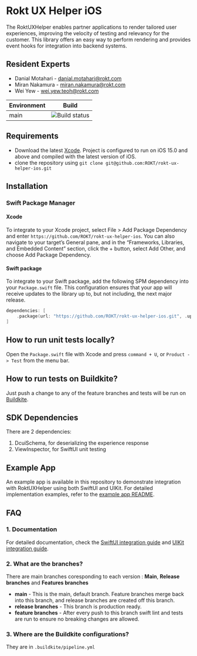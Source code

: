 # Rokt UX Helper iOS

The RoktUXHelper enables partner applications to render tailored user experiences, improving the velocity of testing and relevancy for the customer. This library offers an easy way to perform rendering and provides event hooks for integration into backend systems.

## Resident Experts

- Danial Motahari - danial.motahari@rokt.com
- Miran Nakamura - miran.nakamura@rokt.com
- Wei Yew - wei.yew.teoh@rokt.com

| Environment | Build                                                                                               |
| ----------- | --------------------------------------------------------------------------------------------------- |
| main        | ![Build status](https://badge.buildkite.com/3f45fe74f9be5dd74b831ade1af362b4c2afe4b61747e46e4e.svg) |

## Requirements

- Download the latest [Xcode](https://developer.apple.com/xcode/). Project is configured to run on iOS 15.0 and above and compiled with the latest version of iOS.
- clone the repository using `git clone git@github.com:ROKT/rokt-ux-helper-ios.git`

## Installation

### Swift Package Manager

#### Xcode

To integrate to your Xcode project, select File > Add Package Dependency and enter
`https://github.com/ROKT/rokt-ux-helper-ios`.
You can also navigate to your target’s General pane, and in the “Frameworks, Libraries, and Embedded Content” section, click the + button, select Add Other, and choose Add Package Dependency.

#### Swift package

To integrate to your Swift package, add the following SPM dependency into your `Package.swift` file. This configuration ensures that your app will receive updates to the library up to, but not including, the next major release.

```swift
dependencies: [
    .package(url: "https://github.com/ROKT/rokt-ux-helper-ios.git", .upToNextMajor(from: "0.1.0"))
]
```

## How to run unit tests locally?

Open the `Package.swift` file with Xcode and press `command + U`, or `Product -> Test` from the menu bar.

## How to run tests on Buildkite?

Just push a change to any of the feature branches and tests will be run on [Buildkite](https://buildkite.com/rokt/ux-helper-ios-build).

## SDK Dependencies

There are 2 dependencies:

1. DcuiSchema, for deserializing the experience response
2. ViewInspector, for SwiftUI unit testing

## Example App

An example app is available in this repository to demonstrate integration with RoktUXHelper using both SwiftUI and UIKit. For detailed implementation examples, refer to the [example app README](https://github.com/ROKT/rokt-ux-helper-ios/tree/main/Example).

## FAQ

### 1. Documentation

For detailed documentation, check the [SwiftUI integration guide](https://docs.rokt.com/server-to-server/ios?platform=swiftui) and [UIKit integration guide](https://docs.rokt.com/server-to-server/ios?platform=uikit).

### 2. What are the branches?

There are main branches coresponding to each version : **Main**, **Release branches** and **Features branches**

- **main** - This is the main, default branch. Feature branches merge back into this branch, and release branches are created off this branch.
- **release branches** - This branch is production ready.
- **feature branches** - After every push to this branch swift lint and tests are run to ensure no breaking changes are allowed.

### 3. Where are the Buildkite configurations?

They are in `.buildkite/pipeline.yml`
